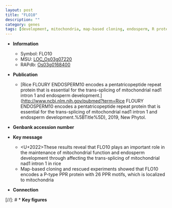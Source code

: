 ```yaml
---
layout: post
title: "FLO10"
description: ""
category: genes
tags: [development, mitochondria, map-based cloning, endosperm, R protein, endosperm development]
---
```


* **Information**  
    + Symbol: FLO10  
    + MSU: [LOC_Os03g07220](http://rice.uga.edu/cgi-bin/ORF_infopage.cgi?orf=LOC_Os03g07220)  
    + RAPdb: [Os03g0168400](http://rapdb.dna.affrc.go.jp/viewer/gbrowse_details/irgsp1?name=Os03g0168400)  

* **Publication**  
    + [Rice FLOURY ENDOSPERM10 encodes a pentatricopeptide repeat protein that is essential for the trans-splicing of mitochondrial nad1 intron 1 and endosperm development.](http://www.ncbi.nlm.nih.gov/pubmed?term=Rice FLOURY ENDOSPERM10 encodes a pentatricopeptide repeat protein that is essential for the trans-splicing of mitochondrial nad1 intron 1 and endosperm development.%5BTitle%5D), 2019, New Phytol.

* **Genbank accession number**  

* **Key message**  
    + <U+2022>These results reveal that FLO10 plays an important role in the maintenance of mitochondrial function and endosperm development through affecting the trans-splicing of mitochondrial nad1 intron 1 in rice
    + Map-based cloning and rescued experiments showed that FLO10 encodes a P-type PPR protein with 26 PPR motifs, which is localized to mitochondria

* **Connection**  

[//]: # * **Key figures**  


